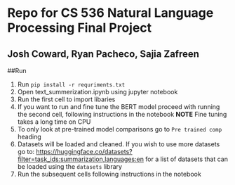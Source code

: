 # Repo for CS 536 Natural Language Processing Final Project

## Josh Coward, Ryan Pacheco, Sajia Zafreen

##Run
1) Run `pip install -r requriments.txt`
2) Open text_summerization.ipynb using jupyter notebook
3) Run the first cell to import libaries
4) If you want to run and fine tune the BERT model proceed with running the second cell, following instructions in the notebook
**NOTE** Fine tuning takes a long time on CPU
5) To only look at pre-trained model comparisons go to `Pre trained comp` heading
6) Datasets will be loaded and cleaned. If you wish to use more datasets go to: https://huggingface.co/datasets?filter=task_ids:summarization,languages:en for a list of datasets that can be loaded using the `datasets` library
7) Run the subsequent cells following instructions in the notebook
